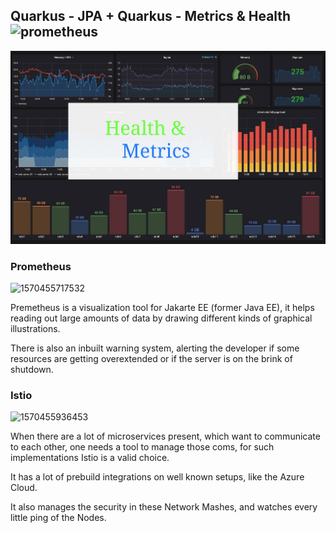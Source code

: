 ## Quarkus - JPA + Quarkus - Metrics & Health![prometheus](C:\Users\DahaDev\Desktop\Schule\19_20\NVS\Stuetz\Uebung_03\02-microservices-individual-tasks-FabianAhammer\resources\prometheus.png)

<img src="resources/metrics.jpg">

### Prometheus

![1570455717532](C:\Users\DahaDev\Desktop\Schule\19_20\NVS\Stuetz\Uebung_03\02-microservices-individual-tasks-FabianAhammer\resources\1570455717532.png)

Premetheus is a visualization tool for Jakarte EE (former Java EE), it helps reading out large amounts of data by drawing different kinds of graphical illustrations.

There is also an inbuilt warning system, alerting the developer if some resources are getting overextended or if the server is on the brink of shutdown.

### Istio

![1570455936453](C:\Users\DahaDev\Desktop\Schule\19_20\NVS\Stuetz\Uebung_03\02-microservices-individual-tasks-FabianAhammer\resources\1570455936453.png)

When there are a lot of microservices present, which want to communicate to each other, one needs a tool to manage those coms, for such implementations Istio is a valid choice.

It has a lot of prebuild integrations on well known setups, like the Azure Cloud.

It also manages the security in these Network Mashes, and watches every little ping of the Nodes.


